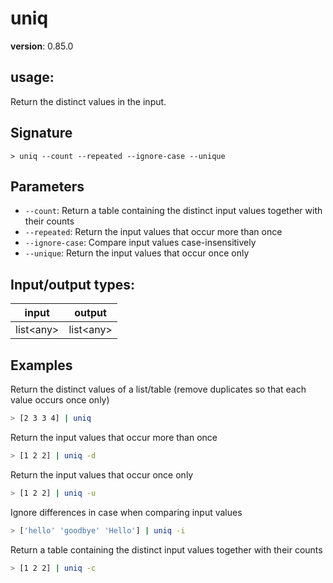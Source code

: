 # uniq

**version**: 0.85.0

## **usage**:

Return the distinct values in the input.

## Signature

`> uniq --count --repeated --ignore-case --unique`

## Parameters

- `--count`: Return a table containing the distinct input values together with their counts
- `--repeated`: Return the input values that occur more than once
- `--ignore-case`: Compare input values case-insensitively
- `--unique`: Return the input values that occur once only

## Input/output types:

| input       | output      |
| ----------- | ----------- |
| list\<any\> | list\<any\> |

## Examples

Return the distinct values of a list/table (remove duplicates so that each value occurs once only)

```bash
> [2 3 3 4] | uniq
```

Return the input values that occur more than once

```bash
> [1 2 2] | uniq -d
```

Return the input values that occur once only

```bash
> [1 2 2] | uniq -u
```

Ignore differences in case when comparing input values

```bash
> ['hello' 'goodbye' 'Hello'] | uniq -i
```

Return a table containing the distinct input values together with their counts

```bash
> [1 2 2] | uniq -c
```
